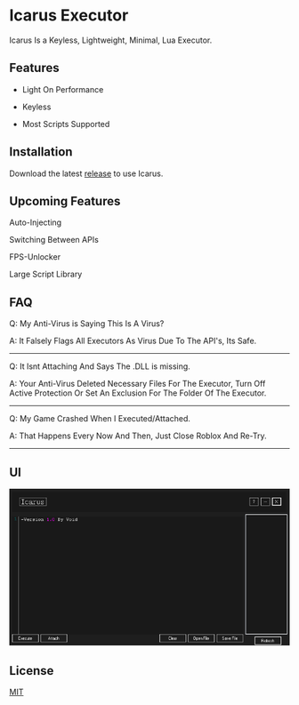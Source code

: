 # Icarus Executor

Icarus Is a Keyless, Lightweight, Minimal, Lua Executor.

## Features 

- Light On Performance

- Keyless

- Most Scripts Supported

## Installation

Download the latest [release](https://github.com/PersonWithEars/IcarusExecutor/releases/) to use Icarus.

## Upcoming Features

Auto-Injecting

Switching Between APIs

FPS-Unlocker

Large Script Library

## FAQ

Q: My Anti-Virus is Saying This Is A Virus?

A: It Falsely Flags All Executors As Virus Due To The API's, Its Safe.

---

Q: It Isnt Attaching And Says The .DLL is missing.

A: Your Anti-Virus Deleted Necessary Files For The Executor, Turn Off Active Protection Or Set An Exclusion For The Folder Of The Executor.

---

Q: My Game Crashed When I Executed/Attached.

A: That Happens Every Now And Then, Just Close Roblox And Re-Try.

---

## UI

![image](https://github.com/PersonWithEars/IcarusExecutor/blob/main/UIExample.PNG)

## License
[MIT](https://choosealicense.com/licenses/mit/)
